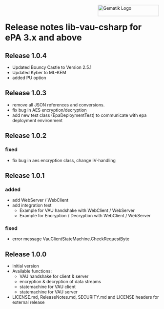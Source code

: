 <img align="right" width="200" height="37" src="Gematik_Logo_Flag_With_Background.png" alt="Gematik Logo"/> <br/>

# Release notes lib-vau-csharp for ePA 3.x and above

## Release 1.0.4
- Updated Bouncy Castle to Version 2.5.1
- Updated Kyber to ML-KEM
- added PU option

## Release 1.0.3
- remove all JSON references and conversions.
- fix bug in AES encryption/decryption
- add new test class (EpaDeploymentTest) to communicate with epa deployment environment

## Release 1.0.2

### fixed
- fix bug in aes encryption class, change IV-handling

## Release 1.0.1

### added
- add WebServer / WebClient 
- add integration test
  - Example for VAU handshake with WebClient / WebServer
  - Example for Encryption / Decryption with WebClient / WebServer

### fixed
- error message VauClientStateMachine.CheckRequestByte

## Release 1.0.0
- Initial version
- Available functions:
  - VAU handshake for client & server
  - encryption & decryption of data streams
  - statemachine for VAU client
  - statemachine for VAU server
- LICENSE.md, ReleaseNotes.md, SECURITY.md and LICENSE headers for external release
